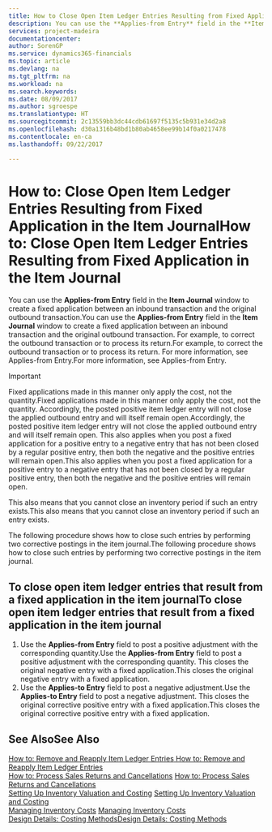 ```yaml
---
title: How to Close Open Item Ledger Entries Resulting from Fixed Application in the Item Journal | Microsoft Docs
description: You can use the **Applies-from Entry** field in the **Item Journal** window to create a fixed application between an inbound transaction and the original outbound transaction. For example, to correct the outbound transaction or to process its return.
services: project-madeira
documentationcenter: 
author: SorenGP
ms.service: dynamics365-financials
ms.topic: article
ms.devlang: na
ms.tgt_pltfrm: na
ms.workload: na
ms.search.keywords: 
ms.date: 08/09/2017
ms.author: sgroespe
ms.translationtype: HT
ms.sourcegitcommit: 2c13559bb3dc44cdb61697f5135c5b931e34d2a8
ms.openlocfilehash: d30a1316b48bd1b80ab4658ee99b14f0a0217478
ms.contentlocale: en-ca
ms.lasthandoff: 09/22/2017

---
```

# <a name="how-to-close-open-item-ledger-entries-resulting-from-fixed-application-in-the-item-journal"></a><span data-ttu-id="ab770-104">How to: Close Open Item Ledger Entries Resulting from Fixed Application in the Item Journal</span><span class="sxs-lookup"><span data-stu-id="ab770-104">How to: Close Open Item Ledger Entries Resulting from Fixed Application in the Item Journal</span></span>
<span data-ttu-id="ab770-105">You can use the **Applies-from Entry** field in the **Item Journal** window to create a fixed application between an inbound transaction and the original outbound transaction.</span><span class="sxs-lookup"><span data-stu-id="ab770-105">You can use the **Applies-from Entry** field in the **Item Journal** window to create a fixed application between an inbound transaction and the original outbound transaction.</span></span> <span data-ttu-id="ab770-106">For example, to correct the outbound transaction or to process its return.</span><span class="sxs-lookup"><span data-stu-id="ab770-106">For example, to correct the outbound transaction or to process its return.</span></span> <span data-ttu-id="ab770-107">For more information, see Applies-from Entry.</span><span class="sxs-lookup"><span data-stu-id="ab770-107">For more information, see Applies-from Entry.</span></span>  

> [!IMPORTANT]  
>  <span data-ttu-id="ab770-108">Fixed applications made in this manner only apply the cost, not the quantity.</span><span class="sxs-lookup"><span data-stu-id="ab770-108">Fixed applications made in this manner only apply the cost, not the quantity.</span></span> <span data-ttu-id="ab770-109">Accordingly, the posted positive item ledger entry will not close the applied outbound entry and will itself remain open.</span><span class="sxs-lookup"><span data-stu-id="ab770-109">Accordingly, the posted positive item ledger entry will not close the applied outbound entry and will itself remain open.</span></span> <span data-ttu-id="ab770-110">This also applies when you post a fixed application for a positive entry to a negative entry that has not been closed by a regular positive entry, then both the negative and the positive entries will remain open.</span><span class="sxs-lookup"><span data-stu-id="ab770-110">This also applies when you post a fixed application for a positive entry to a negative entry that has not been closed by a regular positive entry, then both the negative and the positive entries will remain open.</span></span>  
>   
>  <span data-ttu-id="ab770-111">This also means that you cannot close an inventory period if such an entry exists.</span><span class="sxs-lookup"><span data-stu-id="ab770-111">This also means that you cannot close an inventory period if such an entry exists.</span></span>  

<span data-ttu-id="ab770-112">The following procedure shows how to close such entries by performing two corrective postings in the item journal.</span><span class="sxs-lookup"><span data-stu-id="ab770-112">The following procedure shows how to close such entries by performing two corrective postings in the item journal.</span></span>  

## <a name="to-close-open-item-ledger-entries-that-result-from-a-fixed-application-in-the-item-journal"></a><span data-ttu-id="ab770-113">To close open item ledger entries that result from a fixed application in the item journal</span><span class="sxs-lookup"><span data-stu-id="ab770-113">To close open item ledger entries that result from a fixed application in the item journal</span></span>  

1.  <span data-ttu-id="ab770-114">Use the **Applies-from Entry** field to post a positive adjustment with the corresponding quantity.</span><span class="sxs-lookup"><span data-stu-id="ab770-114">Use the **Applies-from Entry** field to post a positive adjustment with the corresponding quantity.</span></span> <span data-ttu-id="ab770-115">This closes the original negative entry with a fixed application.</span><span class="sxs-lookup"><span data-stu-id="ab770-115">This closes the original negative entry with a fixed application.</span></span>  
2.  <span data-ttu-id="ab770-116">Use the **Applies-to Entry** field to post a negative adjustment.</span><span class="sxs-lookup"><span data-stu-id="ab770-116">Use the **Applies-to Entry** field to post a negative adjustment.</span></span> <span data-ttu-id="ab770-117">This closes the original corrective positive entry with a fixed application.</span><span class="sxs-lookup"><span data-stu-id="ab770-117">This closes the original corrective positive entry with a fixed application.</span></span>  

## <a name="see-also"></a><span data-ttu-id="ab770-118">See Also</span><span class="sxs-lookup"><span data-stu-id="ab770-118">See Also</span></span>  
[<span data-ttu-id="ab770-119"> How to: Remove and Reapply Item Ledger Entries</span><span class="sxs-lookup"><span data-stu-id="ab770-119"> How to: Remove and Reapply Item Ledger Entries</span></span>](finance-how-to-remove-and-reapply-item-entries.md)  
 <span data-ttu-id="ab770-120">[How to: Process Sales Returns and Cancellations](sales-how-process-sales-returns-cancellations.md) </span><span class="sxs-lookup"><span data-stu-id="ab770-120">[How to: Process Sales Returns and Cancellations](sales-how-process-sales-returns-cancellations.md) </span></span>  
 <span data-ttu-id="ab770-121">[Setting Up Inventory Valuation and Costing](finance-set-up-inventory-valuation-and-costing.md) </span><span class="sxs-lookup"><span data-stu-id="ab770-121">[Setting Up Inventory Valuation and Costing](finance-set-up-inventory-valuation-and-costing.md) </span></span>  
 <span data-ttu-id="ab770-122">[Managing Inventory Costs](finance-manage-inventory-costs.md) </span><span class="sxs-lookup"><span data-stu-id="ab770-122">[Managing Inventory Costs](finance-manage-inventory-costs.md) </span></span>  
 [<span data-ttu-id="ab770-123">Design Details: Costing Methods</span><span class="sxs-lookup"><span data-stu-id="ab770-123">Design Details: Costing Methods</span></span>](design-details-costing-methods.md)

